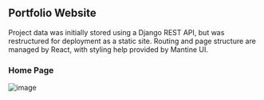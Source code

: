 ## Portfolio Website
Project data was initially stored using a Django REST API, but was restructured for deployment as a static site. Routing and page structure are managed by React, with styling help provided by Mantine UI.

### Home Page
![image](https://github.com/user-attachments/assets/ba51dfdb-8eab-4f7f-9389-ed260593f171)

